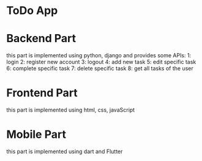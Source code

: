 # ToDo App

# Backend Part
this part is implemented using python, django and provides some APIs:
1: login
2: register new account
3: logout
4: add new task
5: edit specific task
6: complete specific task
7: delete specific task 
8: get all tasks of the user

# Frontend Part
this part is implemented using html, css, javaScript

# Mobile Part
this part is implemented using dart and Flutter 
